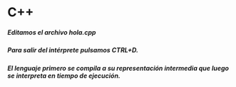 # C++

##### Editamos el archivo _hola.cpp_



##### Para salir del intérprete pulsamos CTRL+D.
##### El lenguaje primero se compila a su representación intermedia que luego se interpreta en tiempo de ejecución.
